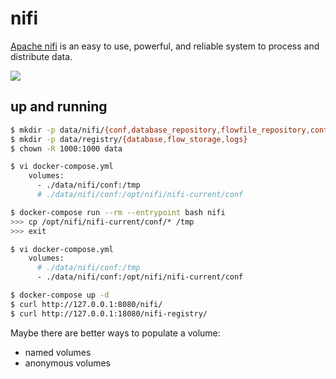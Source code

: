 nifi
====

[Apache nifi][1] is an easy to use, powerful, and reliable system to process
and distribute data.

![](https://nifi.apache.org/assets/images/flow-th.png)

## up and running

```bash
$ mkdir -p data/nifi/{conf,database_repository,flowfile_repository,content_repository,provenance_repository,state,logs}
$ mkdir -p data/registry/{database,flow_storage,logs}
$ chown -R 1000:1000 data

$ vi docker-compose.yml
    volumes:
      - ./data/nifi/conf:/tmp
      # ./data/nifi/conf:/opt/nifi/nifi-current/conf

$ docker-compose run --rm --entrypoint bash nifi
>>> cp /opt/nifi/nifi-current/conf/* /tmp
>>> exit

$ vi docker-compose.yml
    volumes:
      # ./data/nifi/conf:/tmp
      - ./data/nifi/conf:/opt/nifi/nifi-current/conf

$ docker-compose up -d
$ curl http://127.0.0.1:8080/nifi/
$ curl http://127.0.0.1:18080/nifi-registry/
```

Maybe there are better ways to populate a volume:

- named volumes
- anonymous volumes

[1]: https://nifi.apache.org
